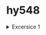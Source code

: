 # hy548
<details>
<summary>Excersice 1</summary>

1. Download the images tagged 1.23.3 and 1.23.3-alpine locally.

>Docker image pull  nginx:1.23.3
>Docker image pull  nginx:1.23.3-alpine

2. Compare the sizes of the two images.

REPOSITORY                TAG             IMAGE ID       CREATED         SIZE
hello-world               latest        	  9c7a54a9a43c   9 months ago    13.3kB
nginx                     	1.23.3         	 ac232364af84   11 months ago   142MB
nginx                     	1.23.3-alpine   	2bc7edbc3cf2   12 months ago   40.7MB

Παρατηρούμε ότι το image nginx-alpine έχει σημαντικά μικρότερο μέγεθος σε σύγκριση με το image nginx. Αυτό οφείλεται στο γεγονός ότι το image nginx-alpine βασίζεται στο Alpine Linux, το οποίο είναι γνωστό για την ελαφρότητά του καθώς περιλαμβάνει μόνο τα απολύτως απαραίτητα για την εκτέλεση της εφαρμογής.

c. Start one of the two images in the background, with the appropriate network
settings to forward port 80 locally and use a browser (or curl or wget) to see that
calls are answered. What is the answer?

> docker run -p 8080:80 -d nginx:1.23.3-alpine
> curl http://127.0.0.1:8080

</details>

